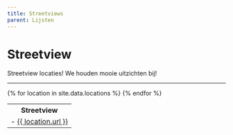 ```yaml
---
title: Streetviews
parent: Lijsten
---
```


# Streetview

Streetview locaties! We houden mooie uitzichten bij!

---

<table>
    <tr>
        <th>Streetview</th>
    </tr>
    {% for location in site.data.locations %}
    <tr>
        <td>- <a href="{{ location.url }}" target="_blank">{{ location.url }}</a></td>
    </tr>
    {% endfor %}
</table>